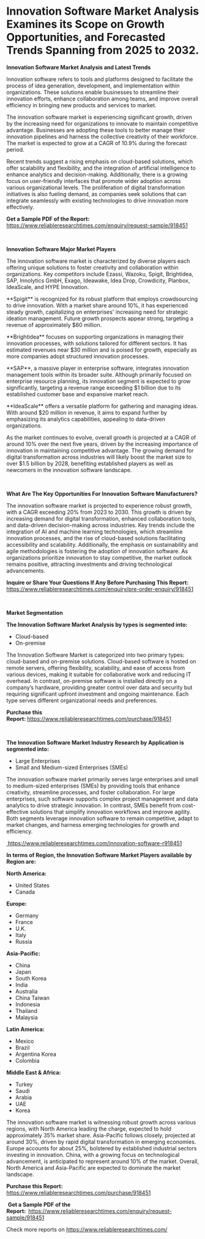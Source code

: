 <p><h1>Innovation Software Market Analysis Examines its Scope on Growth Opportunities, and Forecasted Trends Spanning from 2025 to 2032.</h1></p><p><strong>Innovation Software Market Analysis and Latest Trends</strong></p>
<p><p>Innovation software refers to tools and platforms designed to facilitate the process of idea generation, development, and implementation within organizations. These solutions enable businesses to streamline their innovation efforts, enhance collaboration among teams, and improve overall efficiency in bringing new products and services to market. </p><p>The innovation software market is experiencing significant growth, driven by the increasing need for organizations to innovate to maintain competitive advantage. Businesses are adopting these tools to better manage their innovation pipelines and harness the collective creativity of their workforce. The market is expected to grow at a CAGR of 10.9% during the forecast period. </p><p>Recent trends suggest a rising emphasis on cloud-based solutions, which offer scalability and flexibility, and the integration of artificial intelligence to enhance analytics and decision-making. Additionally, there is a growing focus on user-friendly interfaces that promote wider adoption across various organizational levels. The proliferation of digital transformation initiatives is also fueling demand, as companies seek solutions that can integrate seamlessly with existing technologies to drive innovation more effectively.</p></p>
<p><strong>Get a Sample PDF of the Report:&nbsp;</strong> <a href="https://www.reliableresearchtimes.com/enquiry/request-sample/918451?utm_campaign=3209&utm_medium=2&utm_source=Github&utm_content=ia&utm_term=06032025&utm_id=innovation-software">https://www.reliableresearchtimes.com/enquiry/request-sample/918451</a></p>
<p>&nbsp;</p>
<p><strong>Innovation Software Major Market Players</strong></p>
<p><p>The innovation software market is characterized by diverse players each offering unique solutions to foster creativity and collaboration within organizations. Key competitors include Ezassi, Wazoku, Spigit, Brightidea, SAP, Innolytics GmbH, Exago, Ideawake, Idea Drop, Crowdicity, Planbox, IdeaScale, and HYPE Innovation.</p><p>**Spigit** is recognized for its robust platform that employs crowdsourcing to drive innovation. With a market share around 10%, it has experienced steady growth, capitalizing on enterprises' increasing need for strategic ideation management. Future growth prospects appear strong, targeting a revenue of approximately $60 million.</p><p>**Brightidea** focuses on supporting organizations in managing their innovation processes, with solutions tailored for different sectors. It has estimated revenues near $30 million and is poised for growth, especially as more companies adopt structured innovation processes.</p><p>**SAP**, a massive player in enterprise software, integrates innovation management tools within its broader suite. Although primarily focused on enterprise resource planning, its innovation segment is expected to grow significantly, targeting a revenue range exceeding $1 billion due to its established customer base and expansive market reach.</p><p>**IdeaScale** offers a versatile platform for gathering and managing ideas. With around $20 million in revenue, it aims to expand further by emphasizing its analytics capabilities, appealing to data-driven organizations.</p><p>As the market continues to evolve, overall growth is projected at a CAGR of around 10% over the next five years, driven by the increasing importance of innovation in maintaining competitive advantage. The growing demand for digital transformation across industries will likely boost the market size to over $1.5 billion by 2028, benefiting established players as well as newcomers in the innovation software landscape.</p></p>
<p>&nbsp;</p>
<p><strong>What Are The Key Opportunities For Innovation Software Manufacturers?</strong></p>
<p><p>The innovation software market is projected to experience robust growth, with a CAGR exceeding 20% from 2023 to 2030. This growth is driven by increasing demand for digital transformation, enhanced collaboration tools, and data-driven decision-making across industries. Key trends include the integration of AI and machine learning technologies, which streamline innovation processes, and the rise of cloud-based solutions facilitating accessibility and scalability. Additionally, the emphasis on sustainability and agile methodologies is fostering the adoption of innovation software. As organizations prioritize innovation to stay competitive, the market outlook remains positive, attracting investments and driving technological advancements.</p></p>
<p><strong>Inquire or Share Your Questions If Any Before Purchasing This Report:</strong> <a href="https://www.reliableresearchtimes.com/enquiry/pre-order-enquiry/918451?utm_campaign=3209&utm_medium=2&utm_source=Github&utm_content=ia&utm_term=06032025&utm_id=innovation-software">https://www.reliableresearchtimes.com/enquiry/pre-order-enquiry/918451</a></p>
<p>&nbsp;</p>
<p><strong>Market Segmentation</strong></p>
<p><strong>The Innovation Software Market Analysis by types is segmented into:</strong></p>
<p><ul><li>Cloud-based</li><li>On-premise</li></ul></p>
<p><p>The Innovation Software Market is categorized into two primary types: cloud-based and on-premise solutions. Cloud-based software is hosted on remote servers, offering flexibility, scalability, and ease of access from various devices, making it suitable for collaborative work and reducing IT overhead. In contrast, on-premise software is installed directly on a company’s hardware, providing greater control over data and security but requiring significant upfront investment and ongoing maintenance. Each type serves different organizational needs and preferences.</p></p>
<p><strong>Purchase this Report:&nbsp;</strong><a href="https://www.reliableresearchtimes.com/purchase/918451?utm_campaign=3209&utm_medium=2&utm_source=Github&utm_content=ia&utm_term=06032025&utm_id=innovation-software">https://www.reliableresearchtimes.com/purchase/918451</a></p>
<p>&nbsp;</p>
<p><strong>The Innovation Software Market Industry Research by Application is segmented into:</strong></p>
<p><ul><li>Large Enterprises</li><li>Small and Medium-sized Enterprises (SMEs)</li></ul></p>
<p><p>The innovation software market primarily serves large enterprises and small to medium-sized enterprises (SMEs) by providing tools that enhance creativity, streamline processes, and foster collaboration. For large enterprises, such software supports complex project management and data analytics to drive strategic innovation. In contrast, SMEs benefit from cost-effective solutions that simplify innovation workflows and improve agility. Both segments leverage innovation software to remain competitive, adapt to market changes, and harness emerging technologies for growth and efficiency.</p></p>
<p><a href="https://www.reliableresearchtimes.com/innovation-software-r918451?utm_campaign=3209&utm_medium=2&utm_source=Github&utm_content=ia&utm_term=06032025&utm_id=innovation-software">&nbsp;https://www.reliableresearchtimes.com/innovation-software-r918451</a></p>
<p><strong>In terms of Region, the Innovation Software Market Players available by Region are:</strong></p>
<p>
    <p> <strong> North America: </strong>
        <ul>
            <li>United States</li>
            <li>Canada</li>
        </ul>
        </p> 
    <p> <strong> Europe: </strong>
        <ul>
            <li>Germany</li>
            <li>France</li>
            <li>U.K.</li>
            <li>Italy</li>
            <li>Russia</li>
        </ul>
        </p> 
    <p> <strong> Asia-Pacific: </strong>
        <ul>
            <li>China</li>
            <li>Japan</li>
            <li>South Korea</li>
            <li>India</li>
            <li>Australia</li>
            <li>China Taiwan</li>
            <li>Indonesia</li>
            <li>Thailand</li>
            <li>Malaysia</li>
        </ul>
        </p> 
    <p> <strong> Latin America: </strong>
        <ul>
            <li>Mexico</li>
            <li>Brazil</li>
            <li>Argentina Korea</li>
            <li>Colombia</li>
        </ul>
        </p> 
    <p> <strong> Middle East & Africa: </strong>
        <ul>
            <li>Turkey</li>
            <li>Saudi</li>
            <li>Arabia</li>
            <li>UAE</li>
            <li>Korea</li>
        </ul>
    </p>
    </p>
<p><p>The innovation software market is witnessing robust growth across various regions, with North America leading the charge, expected to hold approximately 35% market share. Asia-Pacific follows closely, projected at around 30%, driven by rapid digital transformation in emerging economies. Europe accounts for about 25%, bolstered by established industrial sectors investing in innovation. China, with a growing focus on technological advancement, is anticipated to represent around 10% of the market. Overall, North America and Asia-Pacific are expected to dominate the market landscape.</p></p>
<p><strong>Purchase this Report: </strong><a href="https://www.reliableresearchtimes.com/purchase/918451?utm_campaign=3209&utm_medium=2&utm_source=Github&utm_content=ia&utm_term=06032025&utm_id=innovation-software">https://www.reliableresearchtimes.com/purchase/918451</a></p>
<p>&nbsp;<strong>Get a Sample PDF of the Report:&nbsp;&nbsp;</strong><a href="https://www.reliableresearchtimes.com/enquiry/request-sample/918451?utm_campaign=3209&utm_medium=2&utm_source=Github&utm_content=ia&utm_term=06032025&utm_id=innovation-software">https://www.reliableresearchtimes.com/enquiry/request-sample/918451</a></p>
<p><strong></strong></p>
<p>Check more reports on <a href="https://www.reliableresearchtimes.com/?utm_campaign=3209&utm_medium=2&utm_source=Github&utm_content=ia&utm_term=06032025&utm_id=innovation-software">https://www.reliableresearchtimes.com/</a></p>